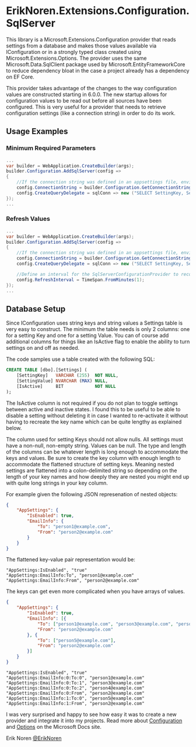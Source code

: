 # ErikNoren.Extensions.Configuration.SqlServer
This library is a Microsoft.Extensions.Configuration provider that reads settings from a database and makes those values
available via IConfiguration or in a strongly typed class created using Microsoft.Extensions.Options. The provider uses
the same Microsoft.Data.SqlClient package used by Microsoft.EntityFrameworkCore to reduce dependency bloat in the case
a project already has a dependency on EF Core.

This provider takes advantage of the changes to the way configuration values are constructed starting in 6.0.0. The new
startup allows for configuration values to be read out before all sources have been configured. This is very useful for
a provider that needs to retrieve configuration settings (like a connection string) in order to do its work.


## Usage Examples

### Minimum Required Parameters
```csharp
...
var builder = WebApplication.CreateBuilder(args);
builder.Configuration.AddSqlServer(config =>
{
    //If the connection string was defined in an appsettings file, environment variable, etc. it can be retrieved here:
    config.ConnectionString = builder.Configuration.GetConnectionString("DemoDatabase");
    config.CreateQueryDelegate = sqlConn => new ("SELECT SettingKey, SettingValue FROM dbo.Settings WHERE IsActive = 1", sqlConn);
});
...
```

### Refresh Values
```csharp
...
var builder = WebApplication.CreateBuilder(args);
builder.Configuration.AddSqlServer(config =>
{
    //If the connection string was defined in an appsettings file, environment variable, etc. it can be retrieved here:
    config.ConnectionString = builder.Configuration.GetConnectionString("DemoDatabase");
    config.CreateQueryDelegate = sqlConn => new ("SELECT SettingKey, SettingValue FROM dbo.Settings WHERE IsActive = 1", sqlConn);

    //Define an interval for the SqlServerConfigurationProvider to reconnect to the database and look for updated settings
    config.RefreshInterval = TimeSpan.FromMinutes(1);
});
...
```


## Database Setup
Since IConfiguration uses string keys and string values a Settings table is very easy to construct. The minimum the table needs
is only 2 columns: one for a setting Key and one for a setting Value. You can of course add additional columns for things like
an IsActive flag to enable the ability to turn settings on and off as needed.

The code samples use a table created with the following SQL:
```sql
CREATE TABLE [dbo].[Settings] (
    [SettingKey]   VARCHAR (255)  NOT NULL,
    [SettingValue] NVARCHAR (MAX) NULL,
    [IsActive]     BIT            NOT NULL
);

```
The IsActive column is not required if you do not plan to toggle settings between active and inactive states. I found this to be
useful to be able to disable a setting without deleting it in case I wanted to re-activate it without having to recreate the key
name which can be quite lengthy as explained below.

The column used for setting Keys should not allow nulls. All settings must have a non-null, non-empty string. Values can be null.
The type and length of the columns can be whatever length is long enough to accommodate the keys and values. Be sure to create the
key column with enough length to accommodate the flattened structure of setting keys. Meaning nested settings are flattened into a
colon-delimited string so depending on the length of your key names and how deeply they are nested you might end up with quite long
strings in your key column.

For example given the following JSON represenation of nested objects:
```json
{
    "AppSettings": {
        "IsEnabled": true,
        "EmailInfo": {
            "To": "person1@example.com",
            "From": "person2@example.com"
        }
    }
}
```

The flattened key-value pair representation would be:
```
"AppSettings:IsEnabled", "true"
"AppSettings:EmailInfo:To", "person1@example.com"
"AppSettings:EmailInfo:From", "person2@example.com"
```

The keys can get even more complicated when you have arrays of values.
```json
{
    "AppSettings": {
        "IsEnabled": true,
        "EmailInfo": [{
            "To": ["person1@example.com", "person3@example.com", "person4@example.com"],
            "From": "person2@example.com"
        }, {
            "To": ["person5@example.com"],
            "From": "person2@example.com"
        }]
    }
}
```
```
"AppSettings:IsEnabled", "true"
"AppSettings:EmailInfo:0:To:0", "person1@example.com"
"AppSettings:EmailInfo:0:To:1", "person3@example.com"
"AppSettings:EmailInfo:0:To:2", "person4@example.com"
"AppSettings:EmailInfo:0:From", "person2@example.com"
"AppSettings:EmailInfo:1:To:0", "person5@example.com"
"AppSettings:EmailInfo:1:From", "person2@example.com"
```

I was very surprised and happy to see how easy it was to create a new provider and integrate it into my projects.
Read more about [Configuration](https://docs.microsoft.com/en-us/dotnet/core/extensions/configuration) and [Options](https://docs.microsoft.com/en-us/dotnet/core/extensions/options) on the Microsoft Docs site.


Erik Noren
[@ErikNoren](https://twitter.com/ErikNoren)

